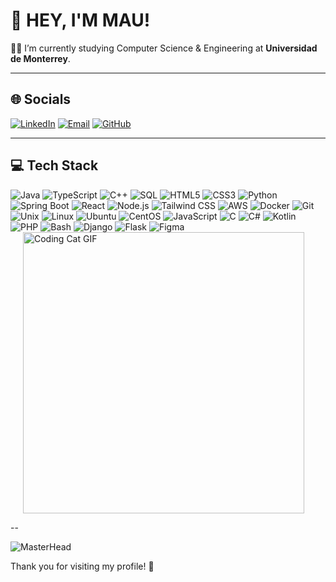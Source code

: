 # 👋 HEY, I'M MAU!


🐱‍👤 I’m currently studying Computer Science & Engineering at **Universidad de Monterrey**.

---

## 🌐 Socials

[![LinkedIn](https://img.shields.io/badge/LinkedIn-0A66C2?style=for-the-badge&logo=linkedin&logoColor=white)](https://www.linkedin.com/in/mauricio-gonzalez-valero-41509a258/) 
[![Email](https://img.shields.io/badge/Email-D14836?style=for-the-badge&logo=gmail&logoColor=white)](mailto:maugzzv2404@gmail.com)
[![GitHub](https://img.shields.io/badge/GitHub-181717?style=for-the-badge&logo=github&logoColor=white)](https://github.com/maugonzalezv) 


---

## 💻 Tech Stack

<div style="display: flex; align-items: flex-start; justify-content: space-between; flex-wrap: wrap;">
  <!-- Columna izquierda: Tech Badges -->
  <div style="flex: 1; min-width: 300px;">
    <!-- Aquí van todos tus badges -->
    <img
      src="https://img.shields.io/badge/Java-007396?style=for-the-badge&logo=java&logoColor=white"
      alt="Java"
    />
    <img
      src="https://img.shields.io/badge/TypeScript-3178C6?style=for-the-badge&logo=typescript&logoColor=white"
      alt="TypeScript"
    />
    <img
      src="https://img.shields.io/badge/C%2B%2B-00599C?style=for-the-badge&logo=c%2B%2B&logoColor=white"
      alt="C++"
    />
    <img
      src="https://img.shields.io/badge/SQL-4479A1?style=for-the-badge&logo=mysql&logoColor=white"
      alt="SQL"
    />
    <img
      src="https://img.shields.io/badge/HTML5-E34F26?style=for-the-badge&logo=html5&logoColor=white"
      alt="HTML5"
    />
    <img
      src="https://img.shields.io/badge/CSS3-1572B6?style=for-the-badge&logo=css3&logoColor=white"
      alt="CSS3"
    />
    <img
      src="https://img.shields.io/badge/Python-3776AB?style=for-the-badge&logo=python&logoColor=white"
      alt="Python"
    />
    <img
      src="https://img.shields.io/badge/Spring_Boot-6DB33F?style=for-the-badge&logo=springboot&logoColor=white"
      alt="Spring Boot"
    />
    <img
      src="https://img.shields.io/badge/React-20232A?style=for-the-badge&logo=react&logoColor=61DAFB"
      alt="React"
    />
    <img
      src="https://img.shields.io/badge/Node.js-339933?style=for-the-badge&logo=nodedotjs&logoColor=white"
      alt="Node.js"
    />
    <img
      src="https://img.shields.io/badge/TailwindCSS-38B2AC?style=for-the-badge&logo=tailwindcss&logoColor=white"
      alt="Tailwind CSS"
    />
    <img
      src="https://img.shields.io/badge/AWS-232F3E?style=for-the-badge&logo=amazonaws&logoColor=white"
      alt="AWS"
    />
    <img
      src="https://img.shields.io/badge/Docker-2496ED?style=for-the-badge&logo=docker&logoColor=white"
      alt="Docker"
    />
    <img
      src="https://img.shields.io/badge/Git-F05032?style=for-the-badge&logo=git&logoColor=white"
      alt="Git"
    />
    <img
      src="https://img.shields.io/badge/Unix-000000?style=for-the-badge&logo=unix&logoColor=white"
      alt="Unix"
    />
    <img
      src="https://img.shields.io/badge/Linux-FCC624?style=for-the-badge&logo=linux&logoColor=black"
      alt="Linux"
    />
    <img
      src="https://img.shields.io/badge/Ubuntu-E95420?style=for-the-badge&logo=ubuntu&logoColor=white"
      alt="Ubuntu"
    />
    <img
      src="https://img.shields.io/badge/CentOS-262577?style=for-the-badge&logo=centos&logoColor=white"
      alt="CentOS"
    />
    <img
      src="https://img.shields.io/badge/JavaScript-F7DF1E?style=for-the-badge&logo=javascript&logoColor=black"
      alt="JavaScript"
    />
    <img
      src="https://img.shields.io/badge/C-00599C?style=for-the-badge&logo=c&logoColor=white"
      alt="C"
    />
    <img
      src="https://img.shields.io/badge/C%23-239120?style=for-the-badge&logo=c%23&logoColor=white"
      alt="C#"
    />
    <img
      src="https://img.shields.io/badge/Kotlin-0095D5?style=for-the-badge&logo=kotlin&logoColor=white"
      alt="Kotlin"
    />
    <img
      src="https://img.shields.io/badge/PHP-777BB4?style=for-the-badge&logo=php&logoColor=white"
      alt="PHP"
    />
    <img
      src="https://img.shields.io/badge/Bash-4EAA25?style=for-the-badge&logo=gnu-bash&logoColor=white"
      alt="Bash"
    />
    <img
      src="https://img.shields.io/badge/Django-092E20?style=for-the-badge&logo=django&logoColor=white"
      alt="Django"
    />
    <img
      src="https://img.shields.io/badge/Flask-000000?style=for-the-badge&logo=flask&logoColor=white"
      alt="Flask"
    />
    <img
      src="https://img.shields.io/badge/Figma-F24E1E?style=for-the-badge&logo=figma&logoColor=white"
      alt="Figma"/>
  </div>

  <!-- Columna derecha: GIF del gato -->
  <div style="flex: 0 0 auto; margin-left: 20px;">
    <img
      src="https://media1.tenor.com/m/g3y2q5VQxvAAAAAd/cat-computer.gif"
      alt="Coding Cat GIF"
      width="450"
    />
  </div>
</div>


--



![MasterHead](https://user-images.githubusercontent.com/113350806/236842414-18101a37-92f5-4de7-a46d-eeaca6e16cbd.gif)


Thank you for visiting my profile! 👋

